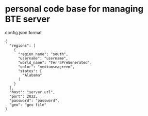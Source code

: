 # personal code base for managing BTE server

config.json format
```
{
  "regions": [
    {
      "region_name": "south",
      "username": "username",
      "world_name": "TerraPreGenerated",
      "color": "mediumseagreen",
      "states": [
        "Alabama"
      ]
    }
  ],
  "host": "server url",
  "port": 2022,
  "password": "password",
  "geo": "geo file"
}
```
